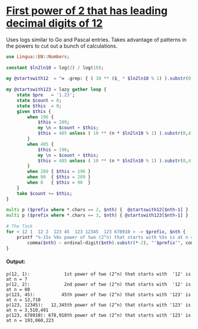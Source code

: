 [1]: https://rosettacode.org/wiki/First_power_of_2_that_has_leading_decimal_digits_of_12

# [First power of 2 that has leading decimal digits of 12][1]

Uses logs similar to Go and Pascal entries. Takes advantage of patterns in the powers to cut out a bunch of calculations.

```raku
use Lingua::EN::Numbers;
 
constant $ln2ln10 = log(2) / log(10);
 
my @startswith12  = ^∞ .grep: { ( 10 ** ($_ * $ln2ln10 % 1) ).substr(0,3) eq '1.2' };
 
my @startswith123 = lazy gather loop {
    state $pre   = '1.23';
    state $count = 0;
    state $this  = 0;
    given $this {
        when 196 {
            $this = 289;
            my \n = $count + $this;
            $this = 485 unless ( 10 ** (n * $ln2ln10 % 1) ).substr(0,4) eq $pre;
        }
        when 485 {
            $this = 196;
            my \n = $count + $this;
            $this = 485 unless ( 10 ** (n * $ln2ln10 % 1) ).substr(0,4) eq $pre;
        }
        when 289 { $this = 196 }
        when 90  { $this = 289 }
        when 0   { $this = 90  }
    }
    take $count += $this;
}
 
multi p ($prefix where *.chars == 2, $nth) {  @startswith12[$nth-1] }
multi p ($prefix where *.chars == 3, $nth) { @startswith123[$nth-1] }
 
# The Task
for < 12 1  12 2  123 45  123 12345  123 678910 > -> $prefix, $nth {
    printf "%-15s %9s power of two (2^n) that starts with %5s is at n = %s\n", "p($prefix, $nth):",
        comma($nth) ~ ordinal-digit($nth).substr(*-2), "'$prefix'", comma p($prefix, $nth);
}
```

#### Output:
```
p(12, 1):             1st power of two (2^n) that starts with  '12' is at n = 7
p(12, 2):             2nd power of two (2^n) that starts with  '12' is at n = 80
p(123, 45):          45th power of two (2^n) that starts with '123' is at n = 12,710
p(123, 12345):   12,345th power of two (2^n) that starts with '123' is at n = 3,510,491
p(123, 678910): 678,910th power of two (2^n) that starts with '123' is at n = 193,060,223
```
